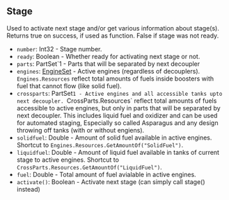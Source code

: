 ## Stage

Used to activate next stage and/or get various information about stage(s). Returns true on success, if used as function. False if stage was not ready.

- `number`: Int32 - Stage number.
- `ready`: Boolean - Whether ready for activating next stage or not.
- `parts`: PartSet`1 - Parts that will be separated by next decoupler
- `engines`: [EngineSet](../Parts/EngineSet.md) - Active engines (regardless of decouplers). `Engines.Resources` reflect total amounts of fuels inside boosters with fuel that cannot flow (like solid fuel).
- `crossparts`: PartSet`1 - Active engines and all accessible tanks upto next decoupler. `CrossParts.Resources` reflect total amounts of fuels accessible to active engines, but only in parts that will be separated by next decoupler. This includes liquid fuel and oxidizer and can be used for automated staging, Especially so called Asparagus and any design throwing off tanks (with or without engiens).
- `solidfuel`: Double - Amount of solid fuel available in active engines. Shortcut to `Engines.Resources.GetAmountOf("SolidFuel")`.
- `liquidfuel`: Double - Amount of liquid fuel available in tanks of current stage to active engines. Shortcut to `CrossParts.Resources.GetAmountOf("LiquidFuel")`.
- `fuel`: Double - Total amount of fuel avialable in active engines.
- `activate()`: Boolean - Activate next stage (can simply call stage() instead)
